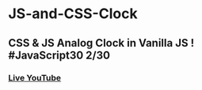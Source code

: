 # JS-and-CSS-Clock
## CSS &amp; JS Analog Clock in Vanilla JS ! #JavaScript30 2/30
### [Live](https://artanmerko.github.io/JS-and-CSS-Clock/)[ YouTube](https://www.youtube.com/watch?v=xu87YWbr4X0&list=PLu8EoSxDXHP6CGK4YVJhL_VWetA865GOH&index=2)
